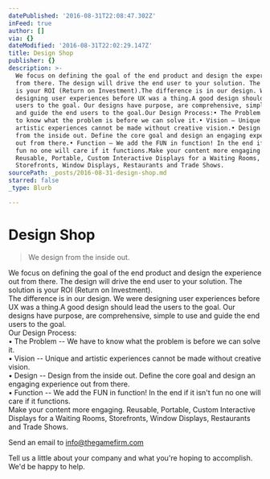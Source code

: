 ```yaml
---
datePublished: '2016-08-31T22:08:47.302Z'
inFeed: true
author: []
via: {}
dateModified: '2016-08-31T22:02:29.147Z'
title: Design Shop
publisher: {}
description: >-
  We focus on defining the goal of the end product and design the experience out
  from there. The design will drive the end user to your solution. The solution
  is your ROI (Return on Investment).The difference is in our design. We were
  designing user experiences before UX was a thing.A good design should lead the
  users to the goal. Our designs have purpose, are comprehensive, simple to use
  and guide the end users to the goal.Our Design Process:• The Problem – We have
  to know what the problem is before we can solve it.• Vision – Unique and
  artistic experiences cannot be made without creative vision.• Design – Design
  from the inside out. Define the core goal and design an engaging experience
  out from there.• Function – We add the FUN in function! In the end if it isn’t
  fun no one will care if it functions.Make your content more engaging.
  Reusable, Portable, Custom Interactive Displays for a Waiting Rooms,
  Storefronts, Window Displays, Restaurants and Trade Shows.
sourcePath: _posts/2016-08-31-design-shop.md
starred: false
_type: Blurb

---
```

# **Design Shop**

> We design from the inside out.

We focus on defining the goal of the end product and design the experience out from there. The design will drive the end user to your solution. The solution is your ROI (Return on Investment).  
The difference is in our design. We were designing user experiences before UX was a thing.A good design should lead the users to the goal. Our designs have purpose, are comprehensive, simple to use and guide the end users to the goal.  
Our Design Process:  
• The Problem -- We have to know what the problem is before we can solve it.  
• Vision -- Unique and artistic experiences cannot be made without creative vision.  
• Design -- Design from the inside out. Define the core goal and design an engaging experience out from there.  
• Function -- We add the FUN in function! In the end if it isn't fun no one will care if it functions.  
Make your content more engaging. Reusable, Portable, Custom Interactive Displays for a Waiting Rooms, Storefronts, Window Displays, Restaurants and Trade Shows.

Send an email to [info@thegamefirm.com][0]

Tell us a little about your company and what you're hoping to accomplish. We'd be happy to help.

[0]: mailto:info@thegamefirm.com